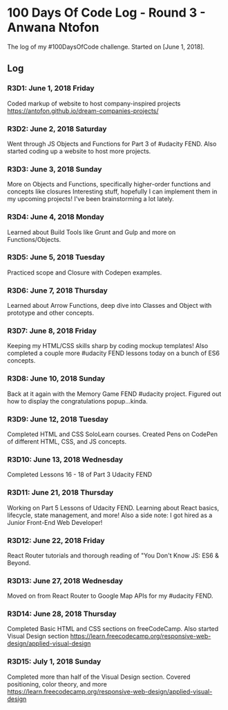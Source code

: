 # 100 Days Of Code Log - Round 3 - Anwana Ntofon

The log of my #100DaysOfCode challenge. Started on [June 1, 2018].

## Log

### R3D1: June 1, 2018 Friday
Coded markup of website to host company-inspired projects https://antofon.github.io/dream-companies-projects/


### R3D2: June 2, 2018 Saturday
Went through JS Objects and Functions for Part 3 of #udacity FEND. Also started coding up a website to host more projects.


### R3D3: June 3, 2018 Sunday
More on Objects and Functions, specifically higher-order functions and concepts like closures Interesting stuff, hopefully I can implement them in my upcoming projects! I've been brainstorming a lot lately.


### R3D4: June 4, 2018 Monday
Learned about Build Tools like Grunt and Gulp and more on Functions/Objects.


### R3D5: June 5, 2018 Tuesday
Practiced scope and Closure with Codepen examples.


### R3D6: June 7, 2018 Thursday
Learned about Arrow Functions, deep dive into Classes and Object with prototype and other concepts.


### R3D7: June 8, 2018 Friday
Keeping my HTML/CSS skills sharp by coding mockup templates! Also completed a couple more #udacity FEND lessons today on a bunch of ES6 concepts.


### R3D8: June 10, 2018 Sunday
Back at it again with the Memory Game FEND #udacity project. Figured out how to display the congratulations popup...kinda.


### R3D9: June 12, 2018 Tuesday
Completed HTML and CSS SoloLearn courses. Created Pens on CodePen of different HTML, CSS, and JS concepts.


### R3D10: June 13, 2018 Wednesday
Completed Lessons 16 - 18 of Part 3 Udacity FEND


### R3D11: June 21, 2018 Thursday
Working on Part 5 Lessons of Udacity FEND. Learning about React basics, lifecycle, state management, and more! Also a side note: I got hired as a Junior Front-End Web Developer!


### R3D12: June 22, 2018 Friday
React Router tutorials and thorough reading of "You Don't Know JS: ES6 & Beyond.


### R3D13: June 27, 2018 Wednesday
Moved on from React Router to Google Map APIs for my #udacity FEND.


### R3D14: June 28, 2018 Thursday
Completed Basic HTML and CSS sections on freeCodeCamp. Also started Visual Design section
https://learn.freecodecamp.org/responsive-web-design/applied-visual-design


### R3D15: July 1, 2018 Sunday
Completed more than half of the Visual Design section. Covered positioning, color theory, and more
https://learn.freecodecamp.org/responsive-web-design/applied-visual-design
